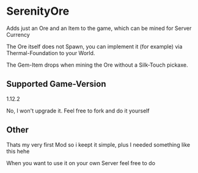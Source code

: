 # SerenityOre
Adds just an Ore and an Item to the game, which can be mined for Server Currency

The Ore itself does not Spawn, you can implement it (for example) via Thermal-Foundation to your World.

The Gem-Item drops when mining the Ore without a Silk-Touch pickaxe.

## Supported Game-Version
1.12.2

No, I won't upgrade it. Feel free to fork and do it yourself

## Other
Thats my very first Mod so i keept it simple, plus I needed something like this hehe

When you want to use it on your own Server feel free to do
